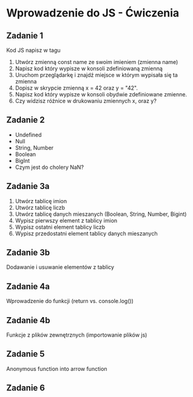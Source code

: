 # Wprowadzenie do JS - Ćwiczenia

## Zadanie 1
Kod JS napisz w tagu <script></script>
1. Utwórz zmienną const name ze swoim imieniem (zmienna name)
2. Napisz kod który wypisze w konsoli zdefiniowaną zmienną
3. Uruchom przeglądarkę i znajdź miejsce w którym wypisała się ta zmienna
4. Dopisz w skrypcie zmienną x = 42 oraz y = "42".
5. Napisz kod który wypisze w konsoli obydwie zdefiniowane zmienne.
6. Czy widzisz różnice w drukowaniu zmiennych x, oraz y?

## Zadanie 2
- Undefined
- Null
- String, Number
- Boolean
- BigInt
- Czym jest do cholery NaN?

## Zadanie 3a
1. Utwórz tablicę imion
2. Utwórz tablicę liczb
3. Utwórz tablicę danych mieszanych (Boolean, String, Number, Bigint)
4. Wypisz pierwszy element z tablicy imion
5. Wypisz ostatni element tablicy liczb
6. Wypisz przedostatni element tablicy danych mieszanych


## Zadanie 3b
Dodawanie i usuwanie elementów z tablicy


## Zadanie 4a
Wprowadzenie do funkcji (return vs. console.log())

## Zadanie 4b
Funkcje z plików zewnętrznych (importowanie plików js)

## Zadanie 5
Anonymous function into arrow function


## Zadanie 6
